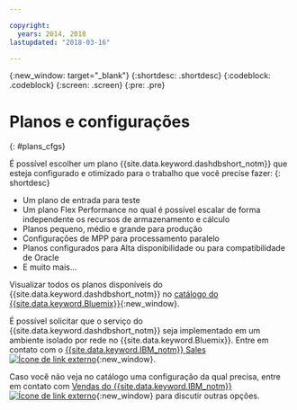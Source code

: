 ```yaml
---

copyright:
  years: 2014, 2018
lastupdated: "2018-03-16"

---
```


<!-- Attribute definitions --> 
{:new_window: target="_blank"}
{:shortdesc: .shortdesc}
{:codeblock: .codeblock}
{:screen: .screen}
{:pre: .pre}

# Planos e configurações
{: #plans_cfgs}

É possível escolher um plano {{site.data.keyword.dashdbshort_notm}} que esteja configurado e otimizado para o trabalho que você precise fazer:
{: shortdesc}

   * Um plano de entrada para teste
   * Um plano Flex Performance no qual é possível escalar de forma independente os recursos de armazenamento e
cálculo
   * Planos pequeno, médio e grande para produção
   * Configurações de MPP para processamento paralelo
   * Planos configurados para Alta disponibilidade ou para compatibilidade de Oracle
   * E muito mais...

Visualizar todos os planos disponíveis do {{site.data.keyword.dashdbshort_notm}} no [catálogo do {{site.data.keyword.Bluemix}}](https://console.bluemix.net/catalog/services/db2-warehouse){:new_window}.
<!--   * Plans configured for data warehouse and online analytical processing (OLAP) workloads: [{{site.data.keyword.dashdbshort_notm}}](https://console.bluemix.net/catalog/services/db2-warehouse){:new_window} -->
<!--   * Plans configured for high-speed, transactional processing (OLTP): [{{site.data.keyword.dashdbshort_notm}} for Transactions](https://console.ng.bluemix.net/catalog/services/dashdb-for-transactions-sql-database){:new_window} -->

É possível solicitar que o serviço do {{site.data.keyword.dashdbshort_notm}} seja implementado em um ambiente isolado por
rede no {{site.data.keyword.Bluemix}}. Entre em contato com o [{{site.data.keyword.IBM_notm}} Sales ![Ícone de link externo](../../icons/launch-glyph.svg "Ícone de link externo")](https://www.ibm.com/connect/ibm/us/en/?lnk=fcw){:new_window}.

Caso você não veja no catálogo uma configuração da qual precisa, entre em contato com [Vendas do {{site.data.keyword.IBM_notm}}![Ícone de link externo](../../icons/launch-glyph.svg "Ícone de link externo")](https://www.ibm.com/connect/ibm/us/en/?lnk=fcw){:new_window} para discutir outras opções.
